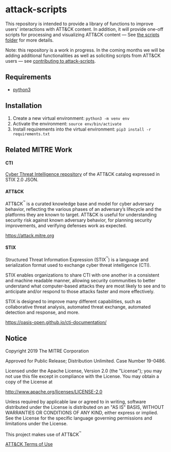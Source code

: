 # attack-scripts

This repository is intended to provide a library of functions to improve users' interactions with ATT&CK content. In addition, it will provide one-off scripts
for processing and visualizing ATT&CK content — See [the scripts folder](scripts) for more details. 

Note: this repository is a work in progress. In the coming months we will be adding additional functionalities as well as soliciting scripts from ATT&CK users — see [contributing to attack-scripts](CONTRIBUTING.md).

## Requirements
- [python3](https://www.python.org/)

## Installation
1. Create a new virtual environment: `python3 -m venv env`
2. Activate the environment: `source env/bin/activate`
3. Install requirements into the virtual environment: `pip3 install -r requirements.txt`

## Related MITRE Work
#### CTI
[Cyber Threat Intelligence repository](https://github.com/mitre/cti) of the ATT&CK catalog expressed in STIX 2.0 JSON.

#### ATT&CK
ATT&CK<sup>™</sup> is a curated knowledge base and model for cyber adversary behavior, reflecting the various phases of an adversary’s lifecycle and the platforms they are known to target. ATT&CK is useful for understanding security risk against known adversary behavior, for planning security improvements, and verifying defenses work as expected.

https://attack.mitre.org

#### STIX
Structured Threat Information Expression (STIX<sup>™</sup>) is a language and serialization format used to exchange cyber threat intelligence (CTI).

STIX enables organizations to share CTI with one another in a consistent and machine readable manner, allowing security communities to better understand what computer-based attacks they are most likely to see and to anticipate and/or respond to those attacks faster and more effectively.

STIX is designed to improve many different capabilities, such as collaborative threat analysis, automated threat exchange, automated detection and response, and more.

https://oasis-open.github.io/cti-documentation/

## Notice

Copyright 2019 The MITRE Corporation

Approved for Public Release; Distribution Unlimited. Case Number 19-0486.

Licensed under the Apache License, Version 2.0 (the "License");
you may not use this file except in compliance with the License.
You may obtain a copy of the License at

   http://www.apache.org/licenses/LICENSE-2.0

Unless required by applicable law or agreed to in writing, software
distributed under the License is distributed on an "AS IS" BASIS,
WITHOUT WARRANTIES OR CONDITIONS OF ANY KIND, either express or implied.
See the License for the specific language governing permissions and
limitations under the License.

This project makes use of ATT&CK<sup>™</sup>

[ATT&CK Terms of Use](https://attack.mitre.org/resources/terms-of-use/)
